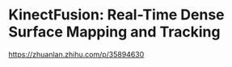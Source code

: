 # KinectFusion: Real-Time Dense Surface Mapping and Tracking

<https://zhuanlan.zhihu.com/p/35894630>
